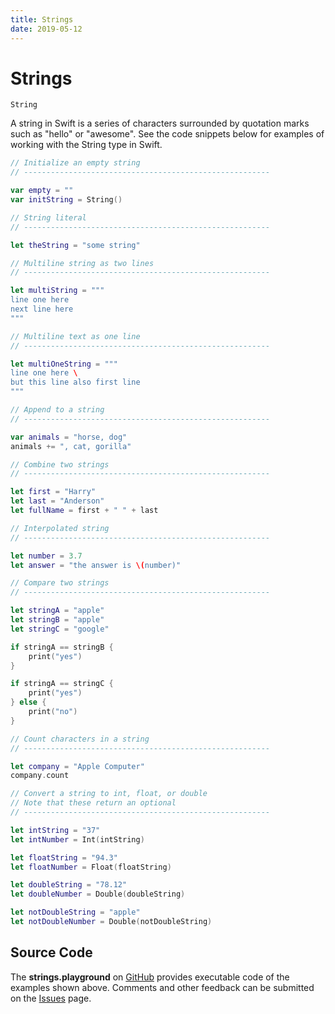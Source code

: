 ```yaml
---
title: Strings
date: 2019-05-12
---
```


# Strings

`String`

A string in Swift is a series of characters surrounded by quotation marks such as "hello" or "awesome". See the code snippets below for examples of working with the String type in Swift.

```swift
// Initialize an empty string
// -------------------------------------------------------

var empty = ""
var initString = String()

// String literal
// -------------------------------------------------------

let theString = "some string"

// Multiline string as two lines
// -------------------------------------------------------

let multiString = """
line one here
next line here
"""

// Multiline text as one line
// -------------------------------------------------------

let multiOneString = """
line one here \
but this line also first line
"""

// Append to a string
// -------------------------------------------------------

var animals = "horse, dog"
animals += ", cat, gorilla"

// Combine two strings
// -------------------------------------------------------

let first = "Harry"
let last = "Anderson"
let fullName = first + " " + last

// Interpolated string
// -------------------------------------------------------

let number = 3.7
let answer = "the answer is \(number)"

// Compare two strings
// -------------------------------------------------------

let stringA = "apple"
let stringB = "apple"
let stringC = "google"

if stringA == stringB {
    print("yes")
}

if stringA == stringC {
    print("yes")
} else {
    print("no")
}

// Count characters in a string
// -------------------------------------------------------

let company = "Apple Computer"
company.count

// Convert a string to int, float, or double
// Note that these return an optional
// -------------------------------------------------------

let intString = "37"
let intNumber = Int(intString)

let floatString = "94.3"
let floatNumber = Float(floatString)

let doubleString = "78.12"
let doubleNumber = Double(doubleString)

let notDoubleString = "apple"
let notDoubleNumber = Double(notDoubleString)
```

## Source Code

The **strings.playground** on [GitHub][] provides executable code of the examples shown above. Comments and other feedback can be submitted on the [Issues][] page.

[GitHub]: https://github.com/wigging/swift-macos
[Issues]: https://github.com/wigging/swift-macos/issues  
